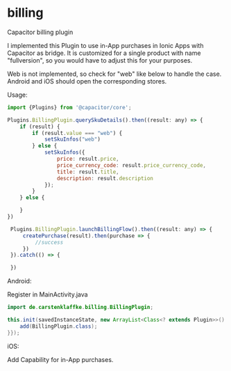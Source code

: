 # billing

Capacitor billing plugin

I implemented this Plugin to use in-App purchases in Ionic Apps with Capacitor as bridge. It is customized for a single product with name "fullversion", so you would have to adjust this for your purposes.

Web is not implemented, so check for "web" like below to handle the case. Android and iOS should open the corresponding stores.

Usage:

```javascript
import {Plugins} from '@capacitor/core';

Plugins.BillingPlugin.querySkuDetails().then((result: any) => {
    if (result) {
        if (result.value === "web") {
            setSkuInfos("web")
        } else {
            setSkuInfos({
                price: result.price,
                price_currency_code: result.price_currency_code,
                title: result.title,
                description: result.description
            });
        }
    } else {

    }
})

 Plugins.BillingPlugin.launchBillingFlow().then((result: any) => {
     createPurchase(result).then(purchase => {
         //success
     })
 }).catch(() => {

 })
```

Android:

Register in MainActivity.java

```java
import de.carstenklaffke.billing.BillingPlugin;

this.init(savedInstanceState, new ArrayList<Class<? extends Plugin>>() {{
    add(BillingPlugin.class);
}});
```

iOS:

Add Capability for in-App purchases.
